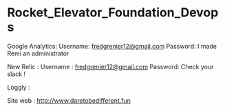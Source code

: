 # Rocket_Elevator_Foundation_Devops

Google Analytics: Username: fredgrenier12@gmail.com
Password: I made Remi an administrator

New Relic : Username : fredgrenier12@gmail.com
Password: Check your slack ! 

Loggly : 

Site web : http://www.daretobedifferent.fun

